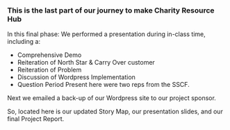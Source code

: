 ### This is the last part of our journey to make Charity Resource Hub

In this final phase: 
We performed a presentation during in-class time, including a: 
- Comprehensive Demo
- Reiteration of North Star & Carry Over customer
- Reiteration of Problem
- Discussion of Wordpress Implementation
- Question Period
Present here were two reps from the SSCF.

Next we emailed a back-up of our Wordpress site to our project sponsor. 

So, located here is our updated Story Map, our presentation slides, and our final Project Report. 
